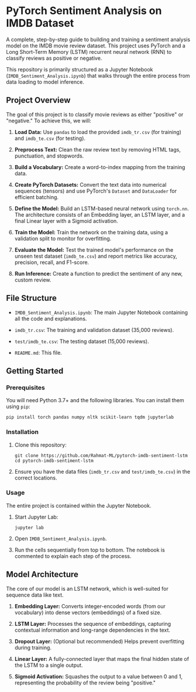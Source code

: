 
# PyTorch Sentiment Analysis on IMDB Dataset

A complete, step-by-step guide to building and training a sentiment analysis model on the IMDB movie review dataset. This project uses PyTorch and a Long Short-Term Memory (LSTM) recurrent neural network (RNN) to classify reviews as positive or negative.

This repository is primarily structured as a Jupyter Notebook (`IMDB_Sentiment_Analysis.ipynb`) that walks through the entire process from data loading to model inference.

## Project Overview

The goal of this project is to classify movie reviews as either "positive" or "negative." To achieve this, we will:

1.  **Load Data:** Use `pandas` to load the provided `imdb_tr.csv` (for training) and `imdb_te.csv` (for testing).
    
2.  **Preprocess Text:** Clean the raw review text by removing HTML tags, punctuation, and stopwords.
    
3.  **Build a Vocabulary:** Create a word-to-index mapping from the training data.
    
4.  **Create PyTorch Datasets:** Convert the text data into numerical sequences (tensors) and use PyTorch's `Dataset` and `DataLoader` for efficient batching.
    
5.  **Define the Model:** Build an LSTM-based neural network using `torch.nn`. The architecture consists of an Embedding layer, an LSTM layer, and a final Linear layer with a Sigmoid activation.
    
6.  **Train the Model:** Train the network on the training data, using a validation split to monitor for overfitting.
    
7.  **Evaluate the Model:** Test the trained model's performance on the unseen test dataset (`imdb_te.csv`) and report metrics like accuracy, precision, recall, and F1-score.
    
8.  **Run Inference:** Create a function to predict the sentiment of any new, custom review.
    

## File Structure

-   `IMDB_Sentiment_Analysis.ipynb`: The main Jupyter Notebook containing all the code and explanations.
    
-   `imdb_tr.csv`: The training and validation dataset (35,000 reviews).
    
-   `test/imdb_te.csv`: The testing dataset (15,000 reviews).
    
-   `README.md`: This file.
    

## Getting Started

### Prerequisites

You will need Python 3.7+ and the following libraries. You can install them using `pip`:

```
pip install torch pandas numpy nltk scikit-learn tqdm jupyterlab

```

### Installation

1.  Clone this repository:
    
    ```
    git clone https://github.com/Rahmat-ML/pytorch-imdb-sentiment-lstm
    cd pytorch-imdb-sentiment-lstm
    
    ```
    
2.  Ensure you have the data files (`imdb_tr.csv` and `test/imdb_te.csv`) in the correct locations.
    

### Usage

The entire project is contained within the Jupyter Notebook.

1.  Start Jupyter Lab:
    
    ```
    jupyter lab
    
    ```
    
2.  Open `IMDB_Sentiment_Analysis.ipynb`.
    
3.  Run the cells sequentially from top to bottom. The notebook is commented to explain each step of the process.
    

## Model Architecture

The core of our model is an LSTM network, which is well-suited for sequence data like text.

1.  **Embedding Layer:** Converts integer-encoded words (from our vocabulary) into dense vectors (embeddings) of a fixed size.
    
2.  **LSTM Layer:** Processes the sequence of embeddings, capturing contextual information and long-range dependencies in the text.
    
3.  **Dropout Layer:** (Optional but recommended) Helps prevent overfitting during training.
    
4.  **Linear Layer:** A fully-connected layer that maps the final hidden state of the LSTM to a single output.
    
5.  **Sigmoid Activation:** Squashes the output to a value between 0 and 1, representing the probability of the review being "positive."
